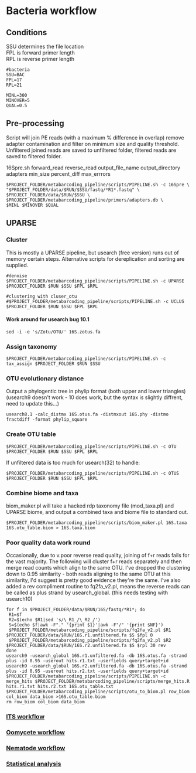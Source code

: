 # Bacteria workflow

## Conditions
SSU determines the file location  
FPL is forward primer length  
RPL is reverse primer length  

```shell
#bacteria
SSU=BAC
FPL=17
RPL=21

MINL=300
MINOVER=5
QUAL=0.5

```

## Pre-processing
Script will join PE reads (with a maximum % difference in overlap) remove adapter contamination and filter on minimum size and quality threshold.
Unfiltered joined reads are saved to unfiltered folder, filtered reads are saved to filtered folder.

16Spre.sh forward_read reverse_read output_file_name output_directory adapters min_size percent_diff max_errrors 

```shell
$PROJECT_FOLDER/metabarcoding_pipeline/scripts/PIPELINE.sh -c 16Spre \
"$PROJECT_FOLDER/data/$RUN/$SSU/fastq/*R1*.fastq" \
$PROJECT_FOLDER/data/$RUN/$SSU \
$PROJECT_FOLDER/metabarcoding_pipeline/primers/adapters.db \
$MINL $MINOVER $QUAL
```
## UPARSE

### Cluster 
This is mostly a UPARSE pipeline, but usearch (free version) runs out of memory certain steps. Alternative scripts for dereplication and sorting are supplied.

```shell
#denoise
$PROJECT_FOLDER/metabarcoding_pipeline/scripts/PIPELINE.sh -c UPARSE $PROJECT_FOLDER $RUN $SSU $FPL $RPL

#clustering with cluser_otu
#$PROJECT_FOLDER/metabarcoding_pipeline/scripts/PIPELINE.sh -c UCLUS $PROJECT_FOLDER $RUN $SSU $FPL $RPL
```

#### Work around for usearch bug 10.1
```shell
sed -i -e 's/Zotu/OTU/' 16S.zotus.fa
```

### Assign taxonomy

```shell
$PROJECT_FOLDER/metabarcoding_pipeline/scripts/PIPELINE.sh -c tax_assign $PROJECT_FOLDER $RUN $SSU 
```

### OTU evolutionary distance

Output a phylogentic tree in phylip format (both upper and lower triangles)
(usearch9 doesn't work - 10 does work, but the syntax is slightly diffrent, need to update this...)
```shell
usearch8.1 -calc_distmx 16S.otus.fa -distmxout 16S.phy -distmo fractdiff -format phylip_square
```

### Create OTU table 

```shell
$PROJECT_FOLDER/metabarcoding_pipeline/scripts/PIPELINE.sh -c OTU $PROJECT_FOLDER $RUN $SSU $FPL $RPL
```

If unfiltered data is too much for usearch(32) to handle:

```shell
$PROJECT_FOLDER/metabarcoding_pipeline/scripts/PIPELINE.sh -c OTUS $PROJECT_FOLDER $RUN $SSU $FPL $RPL
```


### Combine biome and taxa

biom_maker.pl will take a hacked rdp taxonomy file (mod_taxa.pl) and UPARSE biome, and output a combined taxa and biome file to standard out.

```shell
$PROJECT_FOLDER/metabarcoding_pipeline/scripts/biom_maker.pl 16S.taxa 16S.otu_table.biom > 16S.taxa.biom
```

### Poor quality data work round 
Occasionally, due to v.poor reverse read quality, joining of f+r reads fails for the vast majority. The following will cluster f+r reads separately and then merge read counts which align to the same OTU. I've dropped the clustering down to 0.95 similarity - both reads aligning to the same OTU at this similarity, I'd suggest is pretty good evidence they're the same. 
I've also added a rev compliment routine to fq2fa_v2.pl, means the reverse reads can be called as plus strand by usearch_global.
(this needs testing with usearch10)

```shell
for f in $PROJECT_FOLDER/data/$RUN/16S/fastq/*R1*; do
 R1=$f
 R2=$(echo $R1|sed 's/\_R1_/\_R2_/')
 S=$(echo $f|awk -F"." '{print $1}'|awk -F"/" '{print $NF}')
 $PROJECT_FOLDER/metabarcoding_pipeline/scripts/fq2fa_v2.pl $R1 $PROJECT_FOLDER/data/$RUN/16S.r1.unfiltered.fa $S $fpl 0
 $PROJECT_FOLDER/metabarcoding_pipeline/scripts/fq2fa_v2.pl $R2 $PROJECT_FOLDER/data/$RUN/16S.r2.unfiltered.fa $S $rpl 30 rev
done
usearch9 -usearch_global 16S.r1.unfiltered.fa -db 16S.otus.fa -strand plus -id 0.95 -userout hits.r1.txt -userfields query+target+id
usearch9 -usearch_global 16S.r2.unfiltered.fa -db 16S.otus.fa -strand plus -id 0.95 -userout hits.r2.txt -userfields query+target+id
$PROJECT_FOLDER/metabarcoding_pipeline/scripts/PIPELINE.sh -c merge_hits $PROJECT_FOLDER/metabarcoding_pipeline/scripts/merge_hits.R hits.r1.txt hits.r2.txt 16S.otu_table.txt
$PROJECT_FOLDER/metabarcoding_pipeline/scripts/otu_to_biom.pl row_biom col_biom data_biom >16S.otu_table.biom
rm row_biom col_biom data_biom
```

### [ITS workflow](../master//ITS%20workflow.md)
### [Oomycete workflow](../master/Oomycota%20workflow.md)
### [Nematode workflow](../master/Nematoda%20workflow.md)
### [Statistical analysis](../master/statistical%20analysis.md)
